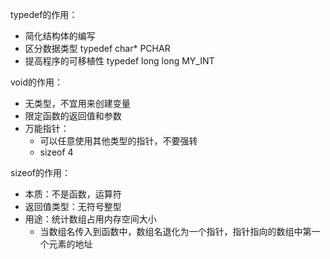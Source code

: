 typedef的作用：

* 简化结构体的编写 
* 区分数据类型 typedef char* PCHAR
* 提高程序的可移植性 typedef long long MY_INT



void的作用：

* 无类型，不宜用来创建变量
* 限定函数的返回值和参数
* 万能指针：
  * 可以任意使用其他类型的指针，不要强转
  * sizeof 4



sizeof的作用：

- 本质：不是函数，运算符
- 返回值类型：无符号整型
- 用途：统计数组占用内存空间大小
  - 当数组名传入到函数中，数组名退化为一个指针，指针指向的数组中第一个元素的地址